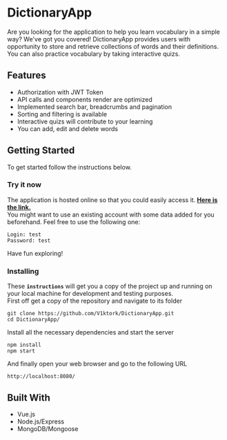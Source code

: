 # DictionaryApp

Are you looking for the application to help you learn vocabulary in a simple way? We've got you covered! DictionaryApp provides users with opportunity to store and retrieve collections of words and their definitions. You can also practice vocabulary by taking interactive quizs.

## Features

- Authorization with JWT Token
- API calls and components render are optimized
- Implemented search bar, breadcrumbs and pagination
- Sorting and filtering is available
- Interactive quizs will contribute to your learning
- You can add, edit and delete words

## Getting Started

To get started follow the instructions below.

### Try it now

The application is hosted online so that you could easily access it. [**Here is the link.**](https://dictionaryapp-v1ktork.appspot.com/)  
You might want to use an existing account with some data added for you beforehand. Feel free to use the following one:

```
Login: test
Password: test
```

Have fun exploring!

### Installing

These **`instructions`** will get you a copy of the project up and running on your local machine for development and testing purposes.  
First off get a copy of the repository and navigate to its folder

```
git clone https://github.com/V1ktork/DictionaryApp.git
cd DictionaryApp/
```

Install all the necessary dependencies and start the server

```
npm install
npm start
```

And finally open your web browser and go to the following URL

```
http://localhost:8080/
```

## Built With

- Vue.js
- Node.js/Express
- MongoDB/Mongoose
